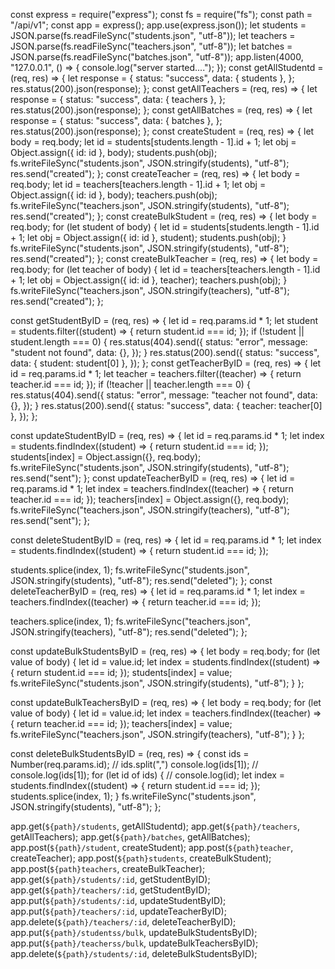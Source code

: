 const express = require("express");
const fs = require("fs");
const path = "/api/v1";
const app = express();
app.use(express.json());
let students = JSON.parse(fs.readFileSync("students.json", "utf-8"));
let teachers = JSON.parse(fs.readFileSync("teachers.json", "utf-8"));
let batches = JSON.parse(fs.readFileSync("batches.json", "utf-8"));
app.listen(4000, "127.0.0.1", () => {
  console.log("server started....");
});
const getAllStudentd = (req, res) => {
  let response = {
    status: "success",
    data: { students },
  };
  res.status(200).json(response);
};
const getAllTeachers = (req, res) => {
  let response = {
    status: "success",
    data: { teachers },
  };
  res.status(200).json(response);
};
const getAllBatches = (req, res) => {
  let response = {
    status: "success",
    data: { batches },
  };
  res.status(200).json(response);
};
const createStudent = (req, res) => {
  let body = req.body;
  let id = students[students.length - 1].id + 1;
  let obj = Object.assign({ id: id }, body);
  students.push(obj);
  fs.writeFileSync("students.json", JSON.stringify(students), "utf-8");
  res.send("created");
};
const createTeacher = (req, res) => {
  let body = req.body;
  let id = teachers[teachers.length - 1].id + 1;
  let obj = Object.assign({ id: id }, body);
  teachers.push(obj);
  fs.writeFileSync("teachers.json", JSON.stringify(students), "utf-8");
  res.send("created");
};
const createBulkStudent = (req, res) => {
  let body = req.body;
  for (let student of body) {
    let id = students[students.length - 1].id + 1;
    let obj = Object.assign({ id: id }, student);
    students.push(obj);
  }
  fs.writeFileSync("students.json", JSON.stringify(students), "utf-8");
  res.send("created");
};
const createBulkTeacher = (req, res) => {
  let body = req.body;
  for (let teacher of body) {
    let id = teachers[teachers.length - 1].id + 1;
    let obj = Object.assign({ id: id }, teacher);
    teachers.push(obj);
  }
  fs.writeFileSync("teachers.json", JSON.stringify(teachers), "utf-8");
  res.send("created");
};

const getStudentByID = (req, res) => {
  let id = req.params.id * 1;
  let student = students.filter((student) => {
    return student.id === id;
  });
  if (!student || student.length === 0) {
    res.status(404).send({
      status: "error",
      message: "student not found",
      data: {},
    });
  }
  res.status(200).send({
    status: "success",
    data: { student: student[0] },
  });
};
const getTeacherByID = (req, res) => {
  let id = req.params.id * 1;
  let teacher = teachers.filter((teacher) => {
    return teacher.id === id;
  });
  if (!teacher || teacher.length === 0) {
    res.status(404).send({
      status: "error",
      message: "teacher not found",
      data: {},
    });
  }
  res.status(200).send({
    status: "success",
    data: { teacher: teacher[0] },
  });
};

const updateStudentByID = (req, res) => {
  let id = req.params.id * 1;
  let index = students.findIndex((student) => {
    return student.id === id;
  });
  students[index] = Object.assign({}, req.body);
  fs.writeFileSync("students.json", JSON.stringify(students), "utf-8");
  res.send("sent");
};
const updateTeacherByID = (req, res) => {
  let id = req.params.id * 1;
  let index = teachers.findIndex((teacher) => {
    return teacher.id === id;
  });
  teachers[index] = Object.assign({}, req.body);
  fs.writeFileSync("teachers.json", JSON.stringify(teachers), "utf-8");
  res.send("sent");
};

const deleteStudentByID = (req, res) => {
  let id = req.params.id * 1;
  let index = students.findIndex((student) => {
    return student.id === id;
  });

  students.splice(index, 1);
  fs.writeFileSync("students.json", JSON.stringify(students), "utf-8");
  res.send("deleted");
};
const deleteTeacherByID = (req, res) => {
  let id = req.params.id * 1;
  let index = teachers.findIndex((teacher) => {
    return teacher.id === id;
  });

  teachers.splice(index, 1);
  fs.writeFileSync("teachers.json", JSON.stringify(teachers), "utf-8");
  res.send("deleted");
};

const updateBulkStudentsByID = (req, res) => {
  let body = req.body;
  for (let value of body) {
    let id = value.id;
    let index = students.findIndex((student) => {
      return student.id === id;
    });
    students[index] = value;
    fs.writeFileSync("students.json", JSON.stringify(students), "utf-8");
  }
};

const updateBulkTeachersByID = (req, res) => {
  let body = req.body;
  for (let value of body) {
    let id = value.id;
    let index = teachers.findIndex((teacher) => {
      return teacher.id === id;
    });
    teachers[index] = value;
    fs.writeFileSync("teachers.json", JSON.stringify(teachers), "utf-8");
  }
};

const deleteBulkStudentsByID = (req, res) => {
  const ids = Number(req.params.id);
  // ids.split(",")
  console.log(ids[1]);
  // console.log(ids[1]);
  for (let id of ids) {
    // console.log(id);
    let index = students.findIndex((student) => {
      return student.id === id;
    });
    students.splice(index, 1);
  }
  fs.writeFileSync("students.json", JSON.stringify(students), "utf-8");
};

app.get(`${path}/students`, getAllStudentd);
app.get(`${path}/teachers`, getAllTeachers);
app.get(`${path}/batches`, getAllBatches);
app.post(`${path}/student`, createStudent);
app.post(`${path}teacher`, createTeacher);
app.post(`${path}students`, createBulkStudent);
app.post(`${path}teachers`, createBulkTeacher);
app.get(`${path}/students/:id`, getStudentByID);
app.get(`${path}/teachers/:id`, getStudentByID);
app.put(`${path}/students/:id`, updateStudentByID);
app.put(`${path}/teachers/:id`, updateTeacherByID);
app.delete(`${path}/teachers/:id`, deleteTeacherByID);
app.put(`${path}/studentss/bulk`, updateBulkStudentsByID);
app.put(`${path}/teacherss/bulk`, updateBulkTeachersByID);
app.delete(`${path}/students/:id`, deleteBulkStudentsByID);
